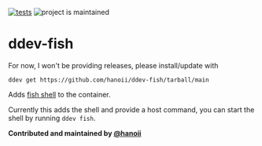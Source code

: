 [![tests](https://github.com/hanoii/ddev-fish/actions/workflows/tests.yml/badge.svg)](https://github.com/hanoii/ddev-fish/actions/workflows/tests.yml) ![project is maintained](https://img.shields.io/maintenance/yes/2024.svg)

# ddev-fish <!-- omit in toc -->

For now, I won't be providing releases, please install/update with 

```
ddev get https://github.com/hanoii/ddev-fish/tarball/main
```

Adds [fish shell](https://fishshell.com/) to the container.

Currently this adds the shell and provide a host command, you can start
the shell by running `ddev fish`.

**Contributed and maintained by [@hanoii](https://github.com/hanoii)**

